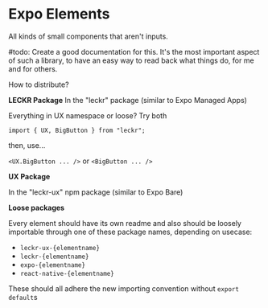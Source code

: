 # Expo Elements

All kinds of small components that aren't inputs. 

#todo:
Create a good documentation for this. It's the most important aspect of such a library, to have an easy way to read back what things do, for me and for others.

How to distribute?

**LECKR Package**
In the "leckr" package (similar to Expo Managed Apps)

Everything in UX namespace or loose? Try both

`import { UX, BigButton } from "leckr";`

then, use...

`<UX.BigButton ... />` or `<BigButton ... />`

**UX Package**

In the "leckr-ux" npm package (similar to Expo Bare)

**Loose packages**

Every element should have its own readme and also should be loosely importable through one of these package names, depending on usecase:

- `leckr-ux-{elementname}`
- `leckr-{elementname}`
- `expo-{elementname}`
- `react-native-{elementname}`

These should all adhere the new importing convention without `export default`s